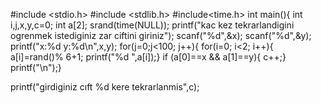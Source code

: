 #include <stdio.h>
#include <stdlib.h>
#include<time.h>
int main(){
    int i,j,x,y,c=0;
    int a[2];
    srand(time(NULL));
    printf("kac kez tekrarlandigini ogrenmek istediginiz zar ciftini giriniz");
    scanf("%d",&x);
    scanf("%d",&y);
    printf("x:%d y:%d\n",x,y);
    for(j=0;j<100; j++){
    for(i=0; i<2; i++){
    a[i]=rand()% 6+1;
    printf("%d ",a[i]);}
    if (a[0]==x && a[1]==y){
      c++;}
    printf("\n");}

   printf("girdiginiz cıft %d kere tekrarlanmis",c);
